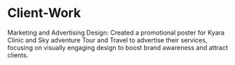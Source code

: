 # Client-Work
Marketing and Advertising Design: Created a promotional poster for Kyara Clinic and Sky adventure Tour and 
Travel to advertise their services, focusing on visually engaging design to boost brand awareness and attract clients.


